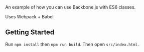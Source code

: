 An example of how you can use Backbone.js with ES6 classes.

Uses Webpack + Babel

## Getting Started

Run `npm install` then `npm run build`.  Then open `src/index.html`.